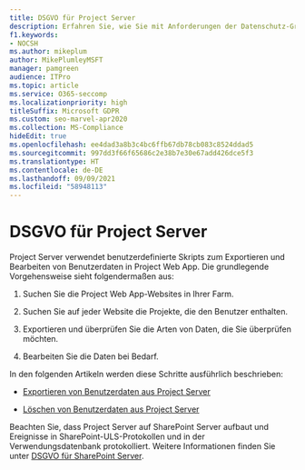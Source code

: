 ```yaml
---
title: DSGVO für Project Server
description: Erfahren Sie, wie Sie mit Anforderungen der Datenschutz-Grundverordnung (DSGVO) in einer lokalen Project Server-Instanz umgehen.
f1.keywords:
- NOCSH
ms.author: mikeplum
author: MikePlumleyMSFT
manager: pamgreen
audience: ITPro
ms.topic: article
ms.service: O365-seccomp
ms.localizationpriority: high
titleSuffix: Microsoft GDPR
ms.custom: seo-marvel-apr2020
ms.collection: MS-Compliance
hideEdit: true
ms.openlocfilehash: ee4dad3a8b3c4bc6ffb67db78cb083c8524ddad5
ms.sourcegitcommit: 997dd3f66f65686c2e38b7e30e67add426dce5f3
ms.translationtype: HT
ms.contentlocale: de-DE
ms.lasthandoff: 09/09/2021
ms.locfileid: "58948113"
---
```

# <a name="gdpr-for-project-server"></a>DSGVO für Project Server

Project Server verwendet benutzerdefinierte Skripts zum Exportieren und Bearbeiten von Benutzerdaten in Project Web App. Die grundlegende Vorgehensweise sieht folgendermaßen aus:

1.  Suchen Sie die Project Web App-Websites in Ihrer Farm.

2.  Suchen Sie auf jeder Website die Projekte, die den Benutzer enthalten.

3.  Exportieren und überprüfen Sie die Arten von Daten, die Sie überprüfen möchten.

4.  Bearbeiten Sie die Daten bei Bedarf.

In den folgenden Artikeln werden diese Schritte ausführlich beschrieben:

- [Exportieren von Benutzerdaten aus Project Server](/Project/export-user-data-from-project-server?toc=/Office365/Enterprise/toc.json)

- [Löschen von Benutzerdaten aus Project Server](/Project/delete-user-data-from-project-server?toc=/Office365/Enterprise/toc.json)


Beachten Sie, dass Project Server auf SharePoint Server aufbaut und Ereignisse in SharePoint-ULS-Protokollen und in der Verwendungsdatenbank protokolliert. Weitere Informationen finden Sie unter [DSGVO für SharePoint Server](gdpr-for-sharepoint-server.md).
